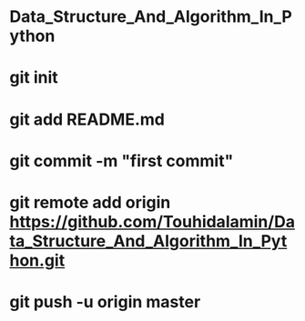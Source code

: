 # Data_Structure_And_Algorithm_In_Python
# git init
# git add README.md
# git commit -m "first commit"
# git remote add origin https://github.com/Touhidalamin/Data_Structure_And_Algorithm_In_Python.git
# git push -u origin master
